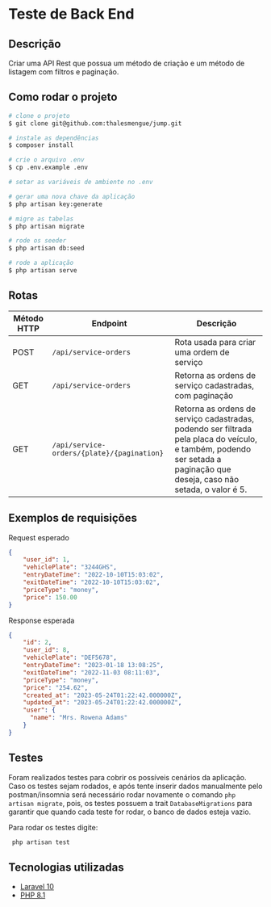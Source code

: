# Teste de Back End

## Descrição
Criar uma API Rest que possua um método de criação e um método de listagem com filtros e paginação.

## Como rodar o projeto
```bash
# clone o projeto
$ git clone git@github.com:thalesmengue/jump.git

# instale as dependências
$ composer install

# crie o arquivo .env
$ cp .env.example .env

# setar as variáveis de ambiente no .env

# gerar uma nova chave da aplicação
$ php artisan key:generate

# migre as tabelas
$ php artisan migrate

# rode os seeder
$ php artisan db:seed

# rode a aplicação
$ php artisan serve
```

## Rotas
| Método HTTP | Endpoint                                   | Descrição                                                                                                                                                                |
|-------------|--------------------------------------------|--------------------------------------------------------------------------------------------------------------------------------------------------------------------------|
| POST        | `/api/service-orders`                      | Rota usada para criar uma ordem de serviço                                                                                                                               |
| GET         | `/api/service-orders`                      | Retorna as ordens de serviço cadastradas, com paginação                                                                                                                  |
| GET         | `/api/service-orders/{plate}/{pagination}` | Retorna as ordens de serviço cadastradas, podendo ser filtrada pela placa do veículo, e também, podendo ser setada a paginação que deseja, caso não setada, o valor é 5. |


## Exemplos de requisições
Request esperado
```json
{
    "user_id": 1,
    "vehiclePlate": "3244GHS",
    "entryDateTime": "2022-10-10T15:03:02",
    "exitDateTime": "2022-10-10T15:03:02",
    "priceType": "money",
    "price": 150.00
}
```

Response esperada
```json
{
    "id": 2,
    "user_id": 8,
    "vehiclePlate": "DEF5678",
    "entryDateTime": "2023-01-18 13:08:25",
    "exitDateTime": "2022-11-03 08:11:03",
    "priceType": "money",
    "price": "254.62",
    "created_at": "2023-05-24T01:22:42.000000Z",
    "updated_at": "2023-05-24T01:22:42.000000Z",
    "user": {
      "name": "Mrs. Rowena Adams"
    }
}
```


## Testes
Foram realizados testes para cobrir os possíveis cenários da aplicação.
Caso os testes sejam rodados, e após tente inserir dados manualmente pelo postman/insomnia será necessário rodar novamente
o comando ```php artisan migrate```, pois, os testes possuem a trait ```DatabaseMigrations``` para garantir
que quando cada teste for rodar, o banco de dados esteja vazio.

Para rodar os testes digite:
```bash
 php artisan test
```

## Tecnologias utilizadas
- [Laravel 10](https://laravel.com/docs/10.x/installation)
- [PHP 8.1](https://www.php.net/)
